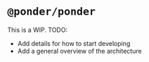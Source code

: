 # `@ponder/ponder`

This is a WIP. TODO:

- Add details for how to start developing
- Add a general overview of the architecture
